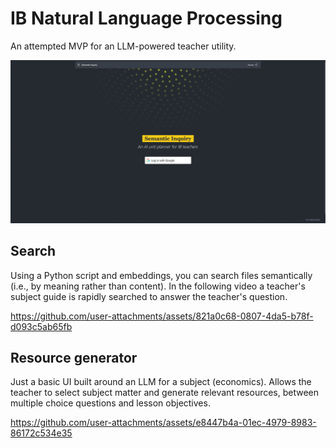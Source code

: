 # IB Natural Language Processing

An attempted MVP for an LLM-powered teacher utility.

![Homepage](./demo/Homepage.png)

## Search

Using a Python script and embeddings, you can search files semantically (i.e., by meaning rather than content). In the following video a teacher's subject guide is rapidly searched to answer the teacher's question.

https://github.com/user-attachments/assets/821a0c68-0807-4da5-b78f-d093c5ab65fb

## Resource generator

Just a basic UI built around an LLM for a subject (economics). Allows the teacher to select subject matter and generate relevant resources, between multiple choice questions and lesson objectives. 

https://github.com/user-attachments/assets/e8447b4a-01ec-4979-8983-86172c534e35

